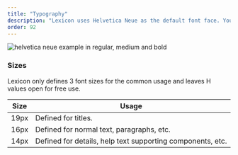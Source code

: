 ```yaml
---
title: "Typography"
description: "Lexicon uses Helvetica Neue as the default font face. You can use the font face you consider more appropiate for your system."
order: 92
---
```



![helvetica neue example in regular, medium and bold](/images/lexicon-1/HelveticaNeue.png)

### Sizes

Lexicon only defines 3 font sizes for the common usage and leaves H values open for free use.

| Size | Usage |
| ---- | ----- |
| 19px | Defined for titles. |
| 16px | Defined for normal text, paragraphs, etc. |
| 14px | Defined for details, help text supporting components, etc. |
